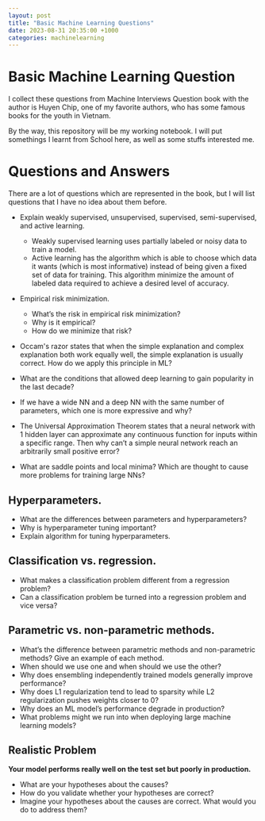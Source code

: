 ```yaml
---
layout: post
title: "Basic Machine Learning Questions"
date: 2023-08-31 20:35:00 +1000
categories: machinelearning 
---
```

# Basic Machine Learning Question
I collect these questions from Machine Interviews Question book with the author is Huyen Chip, one of my favorite authors, who has some famous books for the youth in Vietnam.

By the way, this repository will be my working notebook. I will put somethings I learnt from School here, as well as some stuffs interested me.

# Questions and Answers
There are a lot of questions which are represented in the book, but I will list questions that I have no idea about them before.

- Explain weakly supervised, unsupervised, supervised, semi-supervised, and active learning.
    - Weakly supervised learning uses partially labeled or noisy data to train a model.
    - Active learning has the algorithm which is able to choose which data it wants (which is most informative) instead of being given a fixed set of data for training. This algorithm minimize the amount of labeled data required to achieve a desired level of accuracy.
 
- Empirical risk minimization.
    - What’s the risk in empirical risk minimization?
    - Why is it empirical?
    - How do we minimize that risk?
- Occam's razor states that when the simple explanation and complex explanation both work equally well, the simple explanation is usually correct. How do we apply this principle in ML?
- What are the conditions that allowed deep learning to gain popularity in the last decade?
- If we have a wide NN and a deep NN with the same number of parameters, which one is more expressive and why?
- The Universal Approximation Theorem states that a neural network with 1 hidden layer can approximate any continuous function for inputs within a specific range. Then why can’t a simple neural network reach an arbitrarily small positive error?
- What are saddle points and local minima? Which are thought to cause more problems for training large NNs?

## Hyperparameters.
- What are the differences between parameters and hyperparameters?
- Why is hyperparameter tuning important?
- Explain algorithm for tuning hyperparameters.
## Classification vs. regression.
- What makes a classification problem different from a regression problem?
- Can a classification problem be turned into a regression problem and vice versa?
## Parametric vs. non-parametric methods.
- What’s the difference between parametric methods and non-parametric methods? Give an example of each method.
- When should we use one and when should we use the other?
- Why does ensembling independently trained models generally improve performance?
- Why does L1 regularization tend to lead to sparsity while L2 regularization pushes weights closer to 0?
- Why does an ML model’s performance degrade in production?
- What problems might we run into when deploying large machine learning models?
## Realistic Problem
**Your model performs really well on the test set but poorly in production.**
- What are your hypotheses about the causes?
- How do you validate whether your hypotheses are correct?
- Imagine your hypotheses about the causes are correct. What would you do to address them?

